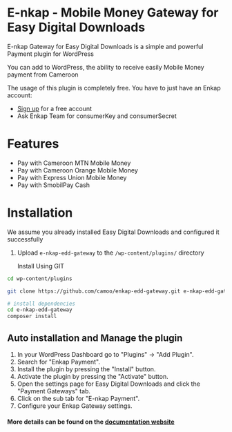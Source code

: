 # E-nkap - Mobile Money Gateway for Easy Digital Downloads
E-nkap Gateway for Easy Digital Downloads is a simple and powerful Payment plugin for WordPress

You can add to WordPress, the ability to receive easily Mobile Money payment from Cameroon


The usage of this plugin is completely free. You have to just have an Enkap account:
* [Sign up](https://enkap.cm/) for a free account
* Ask Enkap Team for consumerKey and consumerSecret


# Features

* Pay with Cameroon MTN Mobile Money
* Pay with Cameroon Orange Mobile Money
* Pay with Express Union Mobile Money
* Pay with SmobilPay Cash

# Installation
We assume you already installed Easy Digital Downloads and configured it successfully

1. Upload `e-nkap-edd-gateway` to the `/wp-content/plugins/` directory

   Install Using GIT
```sh
cd wp-content/plugins

git clone https://github.com/camoo/enkap-edd-gateway.git e-nkap-edd-gateway

# install dependencies
cd e-nkap-edd-gateway
composer install
```

## Auto installation and Manage the plugin
1. In your WordPress Dashboard go to \"Plugins\" -> \"Add Plugin\".
2. Search for \"Enkap Payment\".
3. Install the plugin by pressing the \"Install\" button.
4. Activate the plugin by pressing the \"Activate\" button.
5. Open the settings page for Easy Digital Downloads and click the \"Payment Gateways\" tab.
6. Click on the sub tab for \"E-nkap Payment\".
7. Configure your Enkap Gateway settings.

#### More details can be found on the [documentation website](https://support.enkap.cm)
